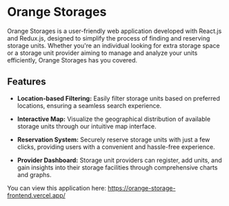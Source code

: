 # Orange Storages

Orange Storages is a user-friendly web application developed with React.js and Redux.js, designed to simplify the process of finding and reserving storage units. Whether you're an individual looking for extra storage space or a storage unit provider aiming to manage and analyze your units efficiently, Orange Storages has you covered.

## Features

- **Location-based Filtering:** Easily filter storage units based on preferred locations, ensuring a seamless search experience.

- **Interactive Map:** Visualize the geographical distribution of available storage units through our intuitive map interface.

- **Reservation System:** Securely reserve storage units with just a few clicks, providing users with a convenient and hassle-free experience.

- **Provider Dashboard:** Storage unit providers can register, add units, and gain insights into their storage facilities through comprehensive charts and graphs.

You can view this application here: https://orange-storage-frontend.vercel.app/
